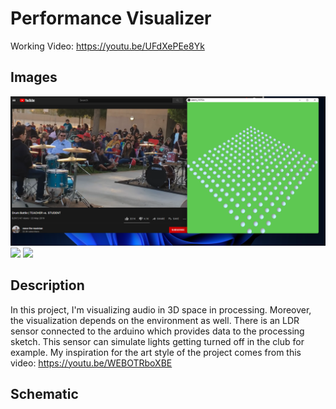 # Performance Visualizer

Working Video: https://youtu.be/UFdXePEe8Yk

## Images
![](images/screenshot.png)
![](images/circuit.jpg)
![](images/schematic.jpg)

## Description
In this project, I'm visualizing audio in 3D space in processing. Moreover, the visualization depends on the environment as well. There is an LDR sensor connected to the arduino which provides data to the processing sketch. This sensor can simulate lights getting turned off in the club for example. 
My inspiration for the art style of the project comes from this video: https://youtu.be/WEBOTRboXBE

## Schematic
